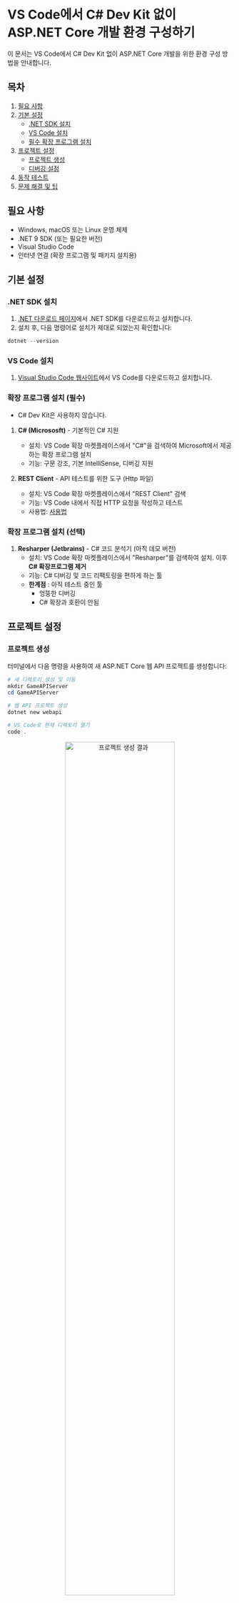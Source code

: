 # VS Code에서 C# Dev Kit 없이 ASP.NET Core 개발 환경 구성하기

이 문서는 VS Code에서 C# Dev Kit 없이 ASP.NET Core 개발을 위한 환경 구성 방법을 안내합니다.

## 목차

1. [필요 사항](#필요-사항)
2. [기본 설정](#기본-설정)
   - [.NET SDK 설치](#net-sdk-설치)
   - [VS Code 설치](#vs-code-설치)
   - [필수 확장 프로그램 설치](#필수-확장-프로그램-설치)
3. [프로젝트 설정](#프로젝트-설정)
   - [프로젝트 생성](#프로젝트-생성)
   - [디버깅 설정](#디버깅-설정)
4. [동작 테스트](#동작-테스트)
5. [문제 해결 및 팁](#문제-해결-및-팁)

  
## 필요 사항

- Windows, macOS 또는 Linux 운영 체제
- .NET 9 SDK (또는 필요한 버전)
- Visual Studio Code
- 인터넷 연결 (확장 프로그램 및 패키지 설치용)

## 기본 설정

### .NET SDK 설치

1. [.NET 다운로드 페이지](https://dotnet.microsoft.com/download)에서 .NET SDK를 다운로드하고 설치합니다.
2. 설치 후, 다음 명령어로 설치가 제대로 되었는지 확인합니다:

```powershell 
dotnet --version
```

### VS Code 설치

1. [Visual Studio Code 웹사이트](https://code.visualstudio.com/)에서 VS Code를 다운로드하고 설치합니다.

### 확장 프로그램 설치 (필수)

* C# Dev Kit은 사용하지 않습니다.

1. **C# (Micrososft)** - 기본적인 C# 지원 
   - 설치: VS Code 확장 마켓플레이스에서 "C#"을 검색하여 Microsoft에서 제공하는 확장 프로그램 설치
   - 기능: 구문 강조, 기본 IntelliSense, 디버깅 지원


3. **REST Client** - API 테스트를 위한 도구 (Http 파일)
   - 설치: VS Code 확장 마켓플레이스에서 "REST Client" 검색
   - 기능: VS Code 내에서 직접 HTTP 요청을 작성하고 테스트
   - 사용법: [사용법](#rest-client)



### 확장 프로그램 설치 (선택)

1. **Resharper (Jetbrains)** - C# 코드 분석기 (아직 데모 버전)
   - 설치: VS Code 확장 마켓플레이스에서 "Resharper"를 검색하여 설치. 이후 **C# 확장프로그램 제거**
   - 기능: C# 디버깅 및 코드 리팩토링을 편하게 하는 툴
   - **한계점** : 아직 테스트 중인 툴
        - 엉뚱한 디버깅
        - C# 확장과 호환이 안됨


## 프로젝트 설정

### 프로젝트 생성

터미널에서 다음 명령을 사용하여 새 ASP.NET Core 웹 API 프로젝트를 생성합니다:

```powershell
# 새 디렉토리 생성 및 이동
mkdir GameAPIServer
cd GameAPIServer

# 웹 API 프로젝트 생성
dotnet new webapi

# VS Code로 현재 디렉토리 열기
code .
```

<div align="center">
  <img src="images/VSCode_APIServer/project_creation_result.png" alt="프로젝트 생성 결과" width="70%">
  <p><em>그림 1: VS Code에서 웹 API 프로젝트가 생성된 결과 화면</em></p>
</div>

## 동작 테스트

프로젝트가 제대로 설정되었는지 확인하려면 간단한 테스트를 수행합니다:

### 빌드 및 실행

1. 터미널에서 다음 명령어로 프로젝트를 빌드합니다:

```powershell
dotnet build
```

<div align="center">
  <img src="images/VSCode_APIServer/dotnet_build.png" alt="빌드 명령 실행" width="70%">
  <p><em>dotnet build 명령으로 프로젝트를 빌드하는 화면</em></p>
</div>

2. 빌드가 성공하면 다음 명령어로 실행합니다:

```powershell
dotnet run
```

<div align="center">
  <img src="images/VSCode_APIServer/dotnet_run.png" alt="실행 명령 및 결과" width="70%">
  <p><em>dotnet run 명령으로 애플리케이션을 실행한 결과 화면</em></p>
</div>

3. 애플리케이션이 시작되면 표시되는 URL을 브라우저에서 열거나 다음 명령어를 사용하여 기본 API 엔드포인트에 요청을 보낼 수 있습니다:

```powershell
curl http://localhost:5000/weatherforecast
```

### 디버깅 설정

VS Code에서 디버깅을 설정하려면:

1. VS Code에서 프로젝트를 연 후, `F5` 키를 누르고 .Net Core 디버거를 선택합니다. 이후, 디버그 탭을 눌러 디버깅을 진행합니다.
   
   <div align="center">
     <img src="images/VSCode_APIServer/select_debugger.png" alt="VS Code에서 F5을 누를 경우" width="70%">
     <p><em>VS Code에서 F5을 누를 경우</em></p>
   </div>
      - .NET Code 디버거를 선택합니다.

   <div align="center">
     <img src="images/VSCode_APIServer/debugger_tab.png" alt="디버그 탭 클릭" width="70%">
     <p><em>VS Code에서 디버그 탭 누르고, 초록 화살표 누름</em></p>
   </div>
      - 이후 디버거 탭을 누르고, 초록 화살표를 누르면 디버깅이 진행된다.
---
2. 중단점을 설정해서 디버깅을 진행할 수 있고,  
디버거 탭을 통해, 변수를 추적하거나, Callstack, BreakPoints확인, 현재 Local 변수를 확인할 수 있다.

   <div align="center">
     <img src="images/VSCode_APIServer/debugger_tab_explain.png" alt="디버그 탭 클릭" width="70%">
     <p><em>VS Code에서 디버깅 화면</em></p>
   </div>



---
3. `.vscode` 폴더에 `launch.json` 파일이 자동으로 생성됩니다. 이 폴더는 VS Code의 프로젝트별 설정을 저장하는 곳입니다. 없다면 다음과 같이 수동으로 생성할 수 있습니다:

`.vscode/launch.json` 파일: (디버깅 구성을 정의하는 파일로, 디버깅 시작 시 어떻게 실행할지 설정합니다)

```json
{
    "version": "0.2.0",
    "configurations": [
        {
            "name": ".NET Core Launch (web)",
            "type": "coreclr",
            "request": "launch",
            "preLaunchTask": "build",
            "program": "${workspaceFolder}/bin/Debug/net9.0/GameAPIServer.dll",
            "args": [],
            "cwd": "${workspaceFolder}",
            "stopAtEntry": false,
            "serverReadyAction": {
                "action": "openExternally",
                "pattern": "\\bNow listening on:\\s+(https?://\\S+)"
            },
            "env": {
                "ASPNETCORE_ENVIRONMENT": "Development"
            },
            "sourceFileMap": {
                "/Views": "${workspaceFolder}/Views"
            }
        },
        {
            "name": ".NET Core Attach",
            "type": "coreclr",
            "request": "attach"
        }
    ]
}
```

launch.json 주요 설정 항목:
- version: 구성 파일의 버전을 지정 (현재 버전은 0.2.0)
- **configurations**: 디버깅 구성 목록을 정의하는 배열
  - **name**: 디버그 구성의 이름 (VS Code UI에 표시됨)
  - **type**: 사용할 디버거 타입 (coreclr은 .NET Core용 디버거)
  - **request**: 디버깅 요청 유형 (`launch`는 새로 시작, `attach`는 실행 중인 프로세스에 연결)
  - **preLaunchTask**: 디버깅 전에 실행할 작업 (tasks.json에 정의된 작업명, 보통 build) 
  - **program**: 실행할 프로그램의 경로 (빌드된 DLL 파일 위치)
  - **args**: 프로그램 실행 시 전달할 명령줄 인수 배열
  - cwd: 프로그램 실행의 작업 디렉토리 경로
  - stopAtEntry: 프로그램 시작 지점에서 즉시 중단점 설정 여부 (true/false)
  - **serverReadyAction**: 서버가 준비되었을 때 취할 동작
    - action: 수행할 동작 (예: openExternally는 외부 브라우저 열기)
    - pattern: 서버 준비 상태를 감지할 정규식 패턴
  - **env**: 디버깅 세션에 적용할 환경 변수 (키-값 쌍) 
  - sourceFileMap: 소스 파일 경로 매핑 (원격 디버깅 시 유용)

---

`.vscode/tasks.json` 파일: (VS Code가 실행할 작업들을 정의하는 파일로, 빌드, 게시 등의 명령을 설정합니다)

```json
{
    "version": "2.0.0",
    "tasks": [
        {
            "label": "build",
            "command": "dotnet",
            "type": "process",
            "args": [
                "build",
                "${workspaceFolder}/GameAPIServer.csproj",
                "/property:GenerateFullPaths=true",
                "/consoleloggerparameters:NoSummary;ForceNoAlign"
            ],
            "problemMatcher": "$msCompile"
        },
        {
            "label": "publish",
            "command": "dotnet",
            "type": "process",
            "args": [
                "publish",
                "${workspaceFolder}/GameAPIServer.csproj",
                "/property:GenerateFullPaths=true",
                "/consoleloggerparameters:NoSummary;ForceNoAlign"
            ],
            "problemMatcher": "$msCompile"
        },
        {
            "label": "watch",
            "command": "dotnet",
            "type": "process",
            "args": [
                "watch",
                "run",
                "--project",
                "${workspaceFolder}/GameAPIServer.csproj"
            ],
            "problemMatcher": "$msCompile"
        }
    ]
}
```

tasks.json 주요 설정 항목:
- version: 작업 정의 파일의 버전 (현재 버전은 2.0.0)
- **tasks**: 정의된 작업 목록을 포함하는 배열 
  - **label**: 작업의 이름 (VS Code UI에 표시되고 launch.json에서 참조됨) 
  - **command**: 실행할 명령어 (예: dotnet) 
  - type: 작업 실행 방식 (process는 새 프로세스로 실행)
  - **args**: 명령에 전달할 인수 배열 
    - **build**: 빌드 명령어
    - **${workspaceFolder}/GameAPIServer.csproj**: 대상 프로젝트 파일 


주요 작업 설명:
- **build**: dotnet build 명령을 실행하여 프로젝트를 컴파일 (주로 사용) 


### REST Client를 사용한 테스트

REST Client 확장을 설치했다면, `.http` 파일을 생성하여 API 엔드포인트를 테스트할 수 있습니다:

1. 프로젝트 폴더에 `GameAPIServer.http` 파일을 생성하고 다음 내용을 추가합니다:

```
@host = http://localhost:5000

### 기본 API 테스트
GET {{host}}/weatherforecast
```

2. REST Client확장을 설치했다면, `Send Request`버튼이 활성화 됩니다.  
버튼을 클릭하여 요청을 실행합니다.

   <div align="center">
     <img src="images/VSCode_APIServer/http_test.png" alt="http테스트" width="70%">
     <p><em>REST Client를 이용한 http 테스트</em></p>
   </div>


